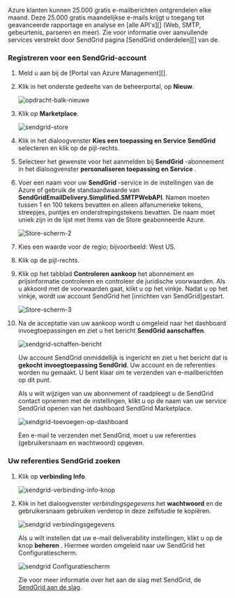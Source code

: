 Azure klanten kunnen 25.000 gratis e-mailberichten ontgrendelen elke maand. Deze 25.000 gratis maandelijkse e-mails krijgt u toegang tot geavanceerde rapportage en analyse en [alle API's][] (Web, SMTP, gebeurtenis, parseren en meer). Zie voor informatie over aanvullende services verstrekt door SendGrid pagina [SendGrid onderdelen][] van de.

### <a name="to-sign-up-for-a-sendgrid-account"></a>Registreren voor een SendGrid-account

1. Meld u aan bij de [Portal van Azure Management][].

2. Klik in het onderste gedeelte van de beheerportal, op **Nieuw**.

    ![opdracht-balk-nieuwe][command-bar-new]

3. Klik op **Marketplace**.

    ![sendgrid-store][sendgrid-store]

4. Klik in het dialoogvenster **Kies een toepassing en Service** **SendGrid** selecteren en klik op de pijl-rechts.

5. Selecteer het gewenste voor het aanmelden bij **SendGrid** -abonnement in het dialoogvenster **personaliseren toepassing en Service** .

6. Voer een naam voor uw **SendGrid** -service in de instellingen van de Azure of gebruik de standaardwaarde van **SendGridEmailDelivery.Simplified.SMTPWebAPI**. Namen moeten tussen 1 en 100 tekens bevatten en alleen alfanumerieke tekens, streepjes, puntjes en onderstrepingstekens bevatten. De naam moet uniek zijn in de lijst met Items van de Store geabonneerde Azure.

    ![Store-scherm-2][store-screen-2]

7. Kies een waarde voor de regio; bijvoorbeeld: West US.

8. Klik op de pijl-rechts.

9. Klik op het tabblad **Controleren aankoop** het abonnement en prijsinformatie controleren en controleer de juridische voorwaarden. Als u akkoord met de voorwaarden gaat, klikt u op het vinkje. Nadat u op het vinkje, wordt uw account SendGrid het [inrichten van SendGrid]gestart.

    ![Store-scherm-3][store-screen-3]

10. Na de acceptatie van uw aankoop wordt u omgeleid naar het dashboard invoegtoepassingen en ziet u het bericht **SendGrid aanschaffen**.

    ![sendgrid-schaffen-bericht][sendgrid-purchasing-message]

    Uw account SendGrid onmiddellijk is ingericht en ziet u het bericht dat is **gekocht invoegtoepassing SendGrid**. Uw account en de referenties worden nu gemaakt. U bent klaar om te verzenden van e-mailberichten op dit punt. 

    Als u wilt wijzigen van uw abonnement of raadpleegt u de SendGrid contact opnemen met de instellingen, klikt u op de naam van uw service SendGrid openen van het dashboard SendGrid Marketplace. 

    ![sendgrid-toevoegen-op-dashboard][sendgrid-add-on-dashboard]

    Een e-mail te verzenden met SendGrid, moet u uw referenties (gebruikersnaam en wachtwoord) opgeven.

### <a name="to-find-your-sendgrid-credentials"></a>Uw referenties SendGrid zoeken ###

1. Klik op **verbinding Info**.

    ![sendgrid-verbinding-info-knop][sendgrid-connection-info-button]

2. Klik in het dialoogvenster *verbindingsgegevens* het **wachtwoord** en de gebruikersnaam gebruiken verderop in deze zelfstudie te kopiëren.

    ![sendgrid verbindingsgegevens][sendgrid-connection-info]

    Als u wilt instellen dat uw e-mail deliverability instellingen, klikt u op de knop **beheren** . Hiermee worden omgeleid naar uw SendGrid het Configuratiescherm. 

    ![sendgrid Configuratiescherm][sendgrid-control-panel]

    Zie voor meer informatie over het aan de slag met SendGrid, de [SendGrid aan de slag][].

<!--images-->

[command-bar-new]: ./media/sendgrid-sign-up/sendgrid_BAR_NEW.PNG
[sendgrid-store]: ./media/sendgrid-sign-up/sendgrid_offerings_store.png
[store-screen-2]: ./media/sendgrid-sign-up/sendgrid_store_scrn2.png
[store-screen-3]: ./media/sendgrid-sign-up/sendgrid_store_scrn3.png
[sendgrid-purchasing-message]: ./media/sendgrid-sign-up/sendgrid_purchasing_message.png
[sendgrid-add-on-dashboard]: ./media/sendgrid-sign-up/sendgrid_add-on_dashboard.png
[sendgrid-connection-info]: ./media/sendgrid-sign-up/sendgrid_connection_info.png
[sendgrid-connection-info-button]: ./media/sendgrid-sign-up/sendgrid_connection_info_button.png
[sendgrid-control-panel]: ./media/sendgrid-sign-up/sendgrid_control_panel.png

<!--Links-->

[SendGrid functies]: http://sendgrid.com/features
[Azure Management Portal]: https://manage.windowsazure.com
[SendGrid aan de slag]: http://sendgrid.com/docs
[SendGrid inrichting proces]: https://support.sendgrid.com/hc/articles/200181628-Why-is-my-account-being-provisioned-
[alle API 's]: https://sendgrid.com/docs/API_Reference/index.html

